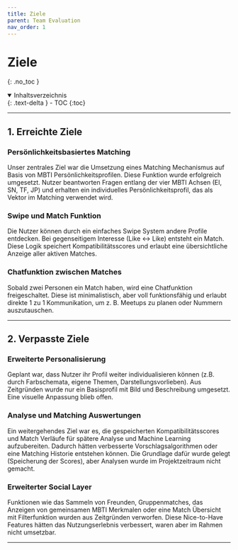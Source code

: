 ```yaml
---
title: Ziele
parent: Team Evaluation
nav_order: 1
---
```


# Ziele
{: .no_toc }

<details open markdown="block">
  <summary>Inhaltsverzeichnis</summary>
  {: .text-delta }
- TOC
{:toc}
</details>

---

## 1. Erreichte Ziele

### Persönlichkeitsbasiertes Matching

Unser zentrales Ziel war die Umsetzung eines Matching Mechanismus auf Basis von MBTI Persönlichkeitsprofilen. Diese Funktion wurde erfolgreich umgesetzt. Nutzer beantworten Fragen entlang der vier MBTI Achsen (EI, SN, TF, JP) und erhalten ein individuelles Persönlichkeitsprofil, das als Vektor im Matching verwendet wird.

### Swipe und Match Funktion
Die Nutzer können durch ein einfaches Swipe System andere Profile entdecken. Bei gegenseitigem Interesse (Like ↔ Like) entsteht ein Match. Diese Logik speichert Kompatibilitätsscores und erlaubt eine übersichtliche Anzeige aller aktiven Matches.

### Chatfunktion zwischen Matches

Sobald zwei Personen ein Match haben, wird eine Chatfunktion freigeschaltet. Diese ist minimalistisch, aber voll funktionsfähig und erlaubt direkte 1 zu 1 Kommunikation, um z. B. Meetups zu planen oder Nummern auszutauschen.

---

## 2. Verpasste Ziele

### Erweiterte Personalisierung

Geplant war, dass Nutzer ihr Profil weiter individualisieren können (z.B. durch Farbschemata, eigene Themen, Darstellungsvorlieben). Aus Zeitgründen wurde nur ein Basisprofil mit Bild und Beschreibung umgesetzt. Eine visuelle Anpassung blieb offen.

### Analyse und Matching Auswertungen

Ein weitergehendes Ziel war es, die gespeicherten Kompatibilitätsscores und Match Verläufe für spätere Analyse und Machine Learning aufzubereiten. Dadurch hätten verbesserte Vorschlagsalgorithmen oder eine Matching Historie entstehen können. Die Grundlage dafür wurde gelegt (Speicherung der Scores), aber Analysen wurde im Projektzeitraum nicht gemacht.

### Erweiterter Social Layer

Funktionen wie das Sammeln von Freunden, Gruppenmatches, das Anzeigen von gemeinsamen MBTI Merkmalen oder eine Match Übersicht mit Filterfunktion wurden aus Zeitgründen verworfen. Diese Nice-to-Have Features hätten das Nutzungserlebnis verbessert, waren aber im Rahmen nicht umsetzbar.

---

